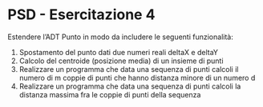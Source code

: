 # PSD - Esercitazione 4

Estendere l’ADT Punto in modo da includere le seguenti funzionalità:
1. Spostamento del punto dati due numeri reali deltaX e deltaY
2. Calcolo del centroide (posizione media) di un insieme di punti
3. Realizzare un programma che data una sequenza di punti calcoli il numero di m coppie di punti che hanno distanza minore di un numero d
4. Realizzare un programma che data una sequenza di punti calcoli la distanza massima fra le coppie di punti della sequenza
